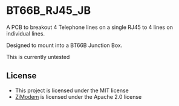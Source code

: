 # BT66B_RJ45_JB

A PCB to breakout 4 Telephone lines on a single RJ45 to 4 lines on individual lines.

Designed to mount into a BT66B Junction Box.

This is currently untested

## License

- This project is licensed under the MIT license
- [ZiModem](https://github.com/bozimmerman/Zimodem) is licensed under the Apache 2.0 license



